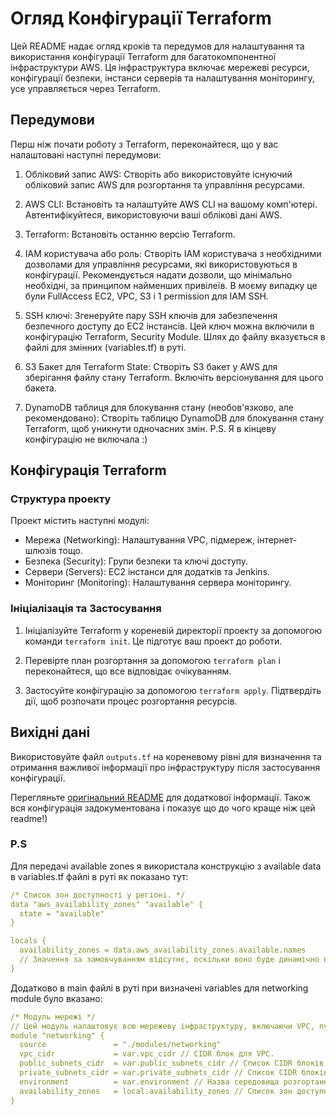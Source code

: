 Огляд Конфігурації Terraform
============================

Цей README надає огляд кроків та передумов для налаштування та використання конфігурації Terraform для багатокомпонентної інфраструктури AWS. Ця інфраструктура включає мережеві ресурси, конфігурації безпеки, інстанси серверів та налаштування моніторингу, усе управляється через Terraform.

Передумови
----------

Перш ніж почати роботу з Terraform, переконайтеся, що у вас налаштовані наступні передумови:

1.  Обліковий запис AWS: Створіть або використовуйте існуючий обліковий запис AWS для розгортання та управління ресурсами.

2.  AWS CLI: Встановіть та налаштуйте AWS CLI на вашому комп'ютері. Автентифікуйтеся, використовуючи ваші облікові дані AWS.

3.  Terraform: Встановіть останню версію Terraform.

4.  IAM користувача або роль: Створіть IAM користувача з необхідними дозволами для управління ресурсами, які використовуються в конфігурації. Рекомендується надати дозволи, що мінімально необхідні, за принципом найменших привілеїв. В моєму випадку це були FullAccess EC2, VPC, S3  і 1 permission для IAM SSH.

5.  SSH ключі: Згенеруйте пару SSH ключів для забезпечення безпечного доступу до EC2 інстансів. Цей ключ можна включили в конфігурацію Terraform, Security Module. Шлях до файлу вказується в файлі для змінних (variables.tf) в руті.

6.  S3 Бакет для Terraform State: Створіть S3 бакет у AWS для зберігання файлу стану Terraform. Включіть версіонування для цього бакета.

7.  DynamoDB таблиця для блокування стану (необов'язково, але рекомендовано): Створіть таблицю DynamoDB для блокування стану Terraform, щоб уникнути одночасних змін. P.S. Я в кінцеву конфігурацію не включала :)

Конфігурація Terraform
----------------------

### Структура проекту

Проект містить наступні модулі:

-   Мережа (Networking): Налаштування VPC, підмереж, інтернет-шлюзів тощо.
-   Безпека (Security): Групи безпеки та ключі доступу.
-   Сервери (Servers): EC2 інстанси для додатків та Jenkins.
-   Моніторинг (Monitoring): Налаштування сервера моніторингу.

### Ініціалізація та Застосування

1.  Ініціалізуйте Terraform у кореневій директорії проекту за допомогою команди `terraform init`. Це підготує ваш проект до роботи.

2.  Перевірте план розгортання за допомогою `terraform plan` і переконайтеся, що все відповідає очікуванням.

3.  Застосуйте конфігурацію за допомогою `terraform apply`. Підтвердіть дії, щоб розпочати процес розгортання ресурсів.

Вихідні дані
------------

Використовуйте файл `outputs.tf` на кореневому рівні для визначення та отримання важливої інформації про інфраструктуру після застосування конфігурації.


Перегляньте [оригінальний README](https://github.com/Diasastr/homework_21_ias) для додаткової інформації. Також вся конфігурація задокументована і показує що до чого краще ніж цей readme!)

### P.S
Для передачі available zones я використала конструкцію з available data в variables.tf файлі в руті як показано тут:

```yaml
/* Список зон доступності у регіоні. */
data "aws_availability_zones" "available" {
  state = "available"
}

locals {
  availability_zones = data.aws_availability_zones.available.names
  // Значення за замовчуванням відсутнє, оскільки воно буде динамічно визначено
}
```

Додатково в main файлі в руті при визначені variables для networking module було вказано:

```yaml
/* Модуль мережі */
// Цей модуль налаштовує всю мережеву інфраструктуру, включаючи VPC, публічні та приватні підмережі.
module "networking" {
  source               = "./modules/networking"
  vpc_cidr             = var.vpc_cidr // CIDR блок для VPC.
  public_subnets_cidr  = var.public_subnets_cidr // Список CIDR блоків для публічних підмереж.
  private_subnets_cidr = var.private_subnets_cidr // Список CIDR блоків для приватних підмереж.
  environment          = var.environment // Назва середовища розгортання.
  availability_zones   = local.availability_zones // Список зон доступності, визначений локально.
}
```

